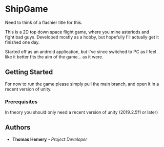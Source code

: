# ShipGame
Need to think of a flashier title for this.

This is a 2D top down space flight game, where you mine asteriods and fight bad guys. Developed mostly as a hobby, but hopefully I'll actually get it finished one day.

Started off as an android application, but I've since switched to PC as I feel like it better fits the aim of the game... as it were.

## Getting Started

For now to run the game please simply pull the main branch, and open it in a recent version of unity. 

### Prerequisites

In theory you should only need a recent version of unity (2019.2.5f1 or later)

## Authors

* **Thomas Hemery** - *Project Developer*
